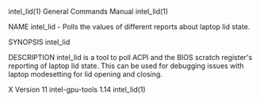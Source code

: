 intel_lid(1)                                                  General Commands Manual                                                 intel_lid(1)

NAME
       intel_lid - Polls the values of different reports about laptop lid state.

SYNOPSIS
       intel_lid

DESCRIPTION
       intel_lid is a tool to poll ACPI and the BIOS scratch register's reporting of laptop lid state.  This can be used for debugging issues with
       laptop modesetting for lid opening and closing.

X Version 11                                                   intel-gpu-tools 1.14                                                   intel_lid(1)
